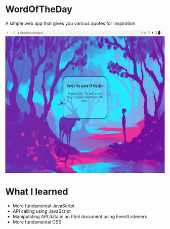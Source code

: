 # WordOfTheDay
A simple web app that gives you various quotes for inspiration
<div>
<img src="screenshot.jpg" width="800" height="450" title="Screenshot">
</div>

# What I learned

- More fundamental JavaScript
- API calling using JavaScript
- Manipulating API data in an html document using EventListeners
- More fundamental CSS 
